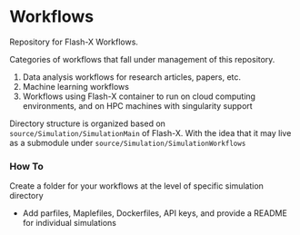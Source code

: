 # Workflows

Repository for Flash-X Workflows. 

Categories of workflows that fall under management of this repository.

1. Data analysis workflows for research articles, papers, etc.
2. Machine learning workflows
3. Workflows using Flash-X container to run on cloud computing environments, and on HPC machines with singularity support

Directory structure is organized based on ```source/Simulation/SimulationMain``` of Flash-X. With the idea that it may live as a submodule under ```source/Simulation/SimulationWorkflows```

### How To

Create a folder for your workflows at the level of specific simulation directory

- Add parfiles, Maplefiles, Dockerfiles, API keys, and provide a README for individual simulations
